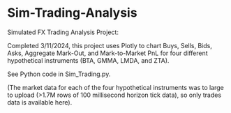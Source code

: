 # Sim-Trading-Analysis
Simulated FX Trading Analysis Project:

Completed 3/11/2024, this project uses Plotly to chart Buys, Sells, Bids, Asks, Aggregate Mark-Out, and Mark-to-Market PnL for four different hypothetical instruments (BTA, GMMA, LMDA, and ZTA).

See Python code in Sim_Trading.py.

(The market data for each of the four hypothetical instruments was to large to upload (>1.7M rows of 100 millisecond horizon tick data), so only trades data is available here).
